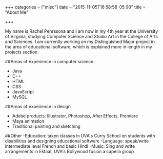 +++
categories = ["misc"]
date = "2015-11-05T16:58:58-05:00"
title = "About Me"

+++

My name is Rachel Pehrssona and I am now in my 4th year at the University of Virginia, studying Computer Science and Studio Art in the College of Arts and Sciences. I am currently working on my Distinguished Major project in the area of educational software, which is explained more in length in my projects section. 

##Areas of experience in computer science:

- Java 
- C++
- HTML
- CSS
- JavaScript
- MySQL

##Areas of experience in design

- Adobe products: Illustrator, Photoshop, After Effects, Premiere 
- Maya animation
- Traditional painting and sketching

##Other
 -Education: taken classes in UVA's Curry School on students with disabilities and designing educational software
 -Language: speak/write intermediate level French and basic Hindi
 -Music: Sing and write arrangements in Ektaal, UVA's Bollywood fusion a capella group
